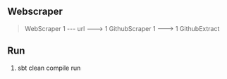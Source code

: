 Webscraper
----------
>WebScraper 1 --- url ---> 1 GithubScraper 1 ---> 1 GithubExtract

Run
---
1. sbt clean compile run
